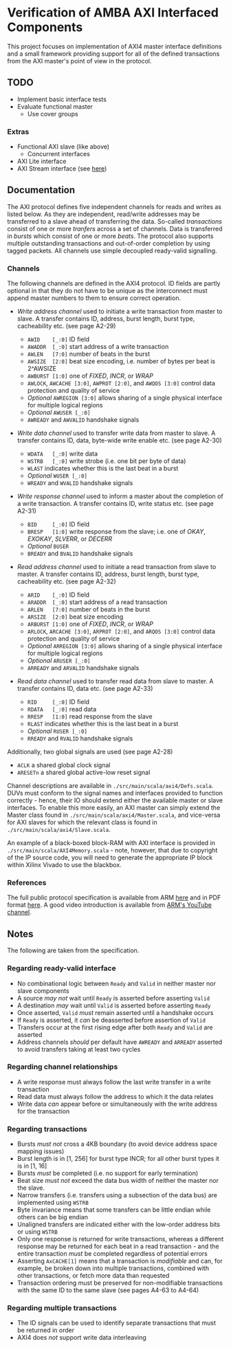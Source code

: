 # Verification of AMBA AXI Interfaced Components
This project focuses on implementation of AXI4 master interface definitions and a small framework providing support for all of the defined transactions from the AXI master's point of view in the protocol.

## TODO
- Implement basic interface tests
- Evaluate functional master
  - Use cover groups

### Extras
- Functional AXI slave (like above)
  - Concurrent interfaces
- AXI Lite interface
- AXI Stream interface (see [here](https://developer.arm.com/documentation/ihi0051/latest/))

## Documentation
The AXI protocol defines five independent channels for reads and writes as listed below. As they are independent, read/write addresses may be transferred to a slave ahead of transferring the data. So-called _transactions_ consist of one or more _tranfers_ across a set of channels. Data is transferred in _bursts_ which consist of one or more _beats_. The protocol also supports multiple outstanding transactions and out-of-order completion by using tagged packets. All channels use simple decoupled ready-valid signalling.

### Channels
The following channels are defined in the AXI4 protocol. ID fields are partly optional in that they do not have to be unique as the interconnect must append master numbers to them to ensure correct operation.
- _Write address channel_ used to initiate a write transaction from master to slave. A transfer contains ID, address, burst length, burst type, cacheability etc. (see page A2-29)
  - `AWID    [_:0]` ID field
  - `AWADDR  [_:0]` start address of a write transaction
  - `AWLEN   [7:0]` number of beats in the burst
  - `AWSIZE  [2:0]` beat size encoding, i.e. number of bytes per beat is 2^AWSIZE
  - `AWBURST [1:0]` one of _FIXED_, _INCR_, or _WRAP_
  - `AWLOCK`, `AWCACHE [3:0]`, `AWPROT [2:0]`, and `AWQOS [3:0]` control data protection and quality of service
  - _Optional_ `AWREGION [3:0]` allows sharing of a single physical interface for multiple logical regions
  - _Optional_ `AWUSER [_:0]`
  - `AWREADY` and `AWVALID` handshake signals

- _Write data channel_ used to transfer write data from master to slave. A transfer contains ID, data, byte-wide write enable etc. (see page A2-30)
  - `WDATA   [_:0]` write data
  - `WSTRB   [_:0]` write strobe (i.e. one bit per byte of data)
  - `WLAST` indicates whether this is the last beat in a burst
  - _Optional_ `WUSER [_:0]`
  - `WREADY` and `WVALID` handshake signals

- _Write response channel_ used to inform a master about the completion of a write transaction. A transfer contains ID, write status etc. (see page A2-31)
  - `BID     [_:0]` ID field
  - `BRESP   [1:0]` write response from the slave; i.e. one of _OKAY_, _EXOKAY_, _SLVERR_, or _DECERR_
  - _Optional_ `BUSER`
  - `BREADY` and `BVALID` handshake signals

- _Read address channel_ used to initiate a read transaction from slave to master. A transfer contains ID, address, burst length, burst type, cacheability etc. (see page A2-32)
  - `ARID    [_:0]` ID field
  - `ARADDR  [_:0]` start address of a read transaction
  - `ARLEN   [7:0]` number of beats in the burst
  - `ARSIZE  [2:0]` beat size encoding
  - `ARBURST [1:0]` one of _FIXED_, _INCR_, or _WRAP_
  - `ARLOCK`, `ARCACHE [3:0]`, `ARPROT [2:0]`, and `ARQOS [3:0]` control data protection and quality of service
  - _Optional_ `ARREGION [3:0]` allows sharing of a single physical interface for multiple logical regions
  - _Optional_ `ARUSER [_:0]`
  - `ARREADY` and `ARVALID` handshake signals

- _Read data channel_ used to transfer read data from slave to master. A transfer contains ID, data etc. (see page A2-33)
  - `RID     [_:0]` ID field
  - `RDATA   [_:0]` read data
  - `RRESP   [1:0]` read response from the slave
  - `RLAST` indicates whether this is the last beat in a burst
  - _Optional_ `RUSER [_:0]`
  - `RREADY` and `RVALID` handshake signals

Additionally, two global signals are used (see page A2-28)
- `ACLK` a shared global clock signal
- `ARESETn` a shared global active-low reset signal

Channel descriptions are available in `./src/main/scala/axi4/Defs.scala`. DUVs must conform to the signal names and interfaces provided to function correctly - hence, their IO should extend either the available master or slave interfaces. To enable this more easily, an AXI master can simply extend the Master class found in `./src/main/scala/axi4/Master.scala`, and vice-versa for AXI slaves for which the relevant class is found in `./src/main/scala/axi4/Slave.scala`. 

An example of a black-boxed block-RAM with AXI interface is provided in `./src/main/scala/AXI4Memory.scala` - note, however, that due to copyright of the IP source code, you will need to generate the appropriate IP block within Xilinx Vivado to use the blackbox.

### References
The full public protocol specification is available from ARM [here](https://developer.arm.com/documentation/ihi0022/e/) and in PDF format [here](http://www.gstitt.ece.ufl.edu/courses/fall15/eel4720_5721/labs/refs/AXI4_specification.pdf). A good video introduction is available from [ARM's YouTube channel](https://www.youtube.com/watch?v=7Vl9JrGgNwk).

## Notes
The following are taken from the specification.

### Regarding ready-valid interface
- No combinational logic between `Ready` and `Valid` in neither master nor slave components
- A source _may not_ wait until `Ready` is asserted before asserting `Valid`
- A destination _may_ wait until `Valid` is asserted before asserting `Ready`
- Once asserted, `Valid` _must_ remain asserted until a handshake occurs
- If `Ready` is asserted, it _can_ be deasserted before assertion of `Valid`
- Transfers occur at the first rising edge after both `Ready` and `Valid` are asserted
- Address channels _should_ per default have `AWREADY` and `ARREADY` asserted to avoid transfers taking at least two cycles

### Regarding channel relationships
- A write response must always follow the last write transfer in a write transaction
- Read data must always follow the address to which it the data relates
- Write data _can_ appear before or simultaneously with the write address for the transaction

### Regarding transactions
- Bursts _must not_ cross a 4KB boundary (to avoid device address space mapping issues)
- Burst length is in \[1, 256\] for burst type INCR; for all other burst types it is in \[1, 16\]
- Bursts _must_ be completed (i.e. no support for early termination)
- Beat size _must not_ exceed the data bus width of neither the master nor the slave.
- Narrow transfers (i.e. transfers using a subsection of the data bus) are implemented using `WSTRB`
- Byte invariance means that some transfers can be little endian while others can be big endian
- Unaligned transfers are indicated either with the low-order address bits or using `WSTRB`
- Only one response is returned for write transactions, whereas a different response may be returned for each beat in a read transaction - and the entire transaction _must_ be completed regardless of potential errors
- Asserting `AxCACHE[1]` means that a transaction is _modifiable_ and can, for example, be broken down into multiple transactions, combined with other transactions, or fetch more data than requested
- Transaction ordering must be preserved for non-modifiable transactions with the same ID to the same slave (see pages A4-63 to A4-64)

### Regarding multiple transactions
- The ID signals can be used to identify separate transactions that must be returned in order
- AXI4 does _not_ support write data interleaving
